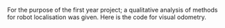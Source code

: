 For the purpose of the first year project; a qualitative analysis of methods for robot localisation was given. Here is the code for visual odometry.
